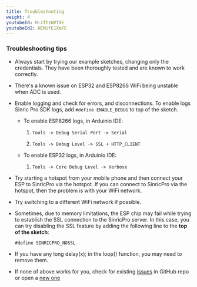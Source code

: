```yaml
---
title: Troubleshooting
weight: 4
youtubeId: H-iftzWVTXE
youtubeId2: HEMifE1Xm7E
---
```


### Troubleshooting tips 

* Always start by trying our example sketches, changing only the credentials. They have been thoroughly tested and are known to work correctly.

* There's a known issue on ESP32 and ESP8266 WiFi being unstable when ADC is used.

* Enable logging and check for errors, and disconnections. To enable logs Sinric Pro SDK logs, add ``#define ENABLE_DEBUG`` to top of the sketch.

    * To enable ESP8266 logs, in Arduinio IDE:

        1. `Tools -> Debug Serial Port -> Serial`

        2. `Tools -> Debug Level -> SSL + HTTP_CLIENT`

    * To enable ESP32 logs, in Arduinio IDE:

        1. `Tools -> Core Debug Level -> Verbose`


* Try starting a hotspot from your mobile phone and then connect your ESP to SinricPro via the hotspot. If you can connect to SinricPro via the hotspot, then the problem is with your WiFi network. 

* Try switching to a different WiFi network if possible.

* Sometimes, due to memory limitations, the ESP chip may fail while trying to establish the SSL connection to the SinricPro server. In this case, you can try disabling the SSL feature by adding the following line to the **top of the sketch**:

    ```#define SINRICPRO_NOSSL```

* If you have any long delay(x); in the loop() function, you may need to remove them.
 
* If none of above works for you, check for existing [issues](https://github.com/sinricpro/esp8266-esp32-sdk/issues) in GitHub repo or open a [new one](https://github.com/sinricpro/esp8266-esp32-sdk/issues/new)
